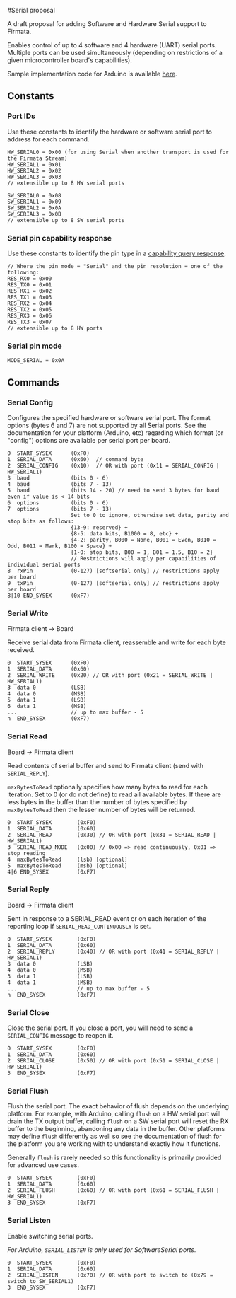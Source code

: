 #Serial proposal

A draft proposal for adding Software and Hardware Serial support to Firmata.

Enables control of up to 4 software and 4 hardware (UART) serial ports. Multiple ports can be
used simultaneously (depending on restrictions of a given microcontroller board's capabilities).

Sample implementation code for Arduino is available [here](https://github.com/firmata/arduino/pull/205).

## Constants

### Port IDs

Use these constants to identify the hardware or software serial port to address for each command.

```
HW_SERIAL0 = 0x00 (for using Serial when another transport is used for the Firmata Stream)
HW_SERIAL1 = 0x01
HW_SERIAL2 = 0x02
HW_SERIAL3 = 0x03
// extensible up to 8 HW serial ports

SW_SERIAL0 = 0x08
SW_SERIAL1 = 0x09
SW_SERIAL2 = 0x0A
SW_SERIAL3 = 0x0B
// extensible up to 8 SW serial ports
```

### Serial pin capability response

Use these constants to identify the pin type in a [capability query response](https://github.com/firmata/protocol/blob/master/protocol.md#capability-query).

```
// Where the pin mode = "Serial" and the pin resolution = one of the following:
RES_RX0 = 0x00
RES_TX0 = 0x01
RES_RX1 = 0x02
RES_TX1 = 0x03
RES_RX2 = 0x04
RES_TX2 = 0x05
RES_RX3 = 0x06
RES_TX3 = 0x07
// extensible up to 8 HW ports

```

### Serial pin mode

```
MODE_SERIAL = 0x0A
```

## Commands

### Serial Config

Configures the specified hardware or software serial port. The format options (bytes 6 and 7) are
not supported by all Serial ports. See the documentation for your platform (Arduino, etc) regarding
which format (or "config") options are available per serial port per board.

```
0  START_SYSEX      (0xF0)
1  SERIAL_DATA      (0x60)  // command byte
2  SERIAL_CONFIG    (0x10)  // OR with port (0x11 = SERIAL_CONFIG | HW_SERIAL1)
3  baud             (bits 0 - 6)
4  baud             (bits 7 - 13)
5  baud             (bits 14 - 20) // need to send 3 bytes for baud even if value is < 14 bits
6  options          (bits 0 - 6)
7  options          (bits 7 - 13)
                    Set to 0 to ignore, otherwise set data, parity and stop bits as follows:
                    {13-9: reserved} +
                    {8-5: data bits, B1000 = 8, etc} +
                    {4-2: parity, B000 = None, B001 = Even, B010 = Odd, B011 = Mark, B100 = Space} +
                    {1-0: stop bits, B00 = 1, B01 = 1.5, B10 = 2}
                    // Restrictions will apply per capabilities of individual serial ports
8  rxPin            (0-127) [softserial only] // restrictions apply per board
9  txPin            (0-127) [softserial only] // restrictions apply per board
8|10 END_SYSEX      (0xF7)
```

### Serial Write

Firmata client -> Board

Receive serial data from Firmata client, reassemble and write for each byte received.

```
0  START_SYSEX      (0xF0)
1  SERIAL_DATA      (0x60)
2  SERIAL_WRITE     (0x20) // OR with port (0x21 = SERIAL_WRITE | HW_SERIAL1)
3  data 0           (LSB)
4  data 0           (MSB)
5  data 1           (LSB)
6  data 1           (MSB)
...                 // up to max buffer - 5
n  END_SYSEX        (0xF7)
```

### Serial Read

Board -> Firmata client

Read contents of serial buffer and send to Firmata client (send with `SERIAL_REPLY`).

`maxBytesToRead` optionally specifies how many bytes to read for each iteration. Set to 0 (or do not
define) to read all available bytes. If there are less bytes in the buffer than the number of bytes
specified by `maxBytesToRead` then the lesser number of bytes will be returned.

```
0  START_SYSEX        (0xF0)
1  SERIAL_DATA        (0x60)
2  SERIAL_READ        (0x30) // OR with port (0x31 = SERIAL_READ | HW_SERIAL1)
3  SERIAL_READ_MODE   (0x00) // 0x00 => read continuously, 0x01 => stop reading
4  maxBytesToRead     (lsb) [optional]
5  maxBytesToRead     (msb) [optional]
4|6 END_SYSEX         (0xF7)
```

### Serial Reply

Board -> Firmata client

Sent in response to a SERIAL_READ event or on each iteration of the reporting loop if `SERIAL_READ_CONTINUOUSLY` is set.

```
0  START_SYSEX        (0xF0)
1  SERIAL_DATA        (0x60)
2  SERIAL_REPLY       (0x40) // OR with port (0x41 = SERIAL_REPLY | HW_SERIAL1)
3  data 0             (LSB)
4  data 0             (MSB)
3  data 1             (LSB)
4  data 1             (MSB)
...                   // up to max buffer - 5
n  END_SYSEX          (0xF7)
```

### Serial Close

Close the serial port. If you close a port, you will need to send a `SERIAL_CONFIG` message to
reopen it.

```
0  START_SYSEX        (0xF0)
1  SERIAL_DATA        (0x60)
2  SERIAL_CLOSE       (0x50) // OR with port (0x51 = SERIAL_CLOSE | HW_SERIAL1)
3  END_SYSEX          (0xF7)
```

### Serial Flush

Flush the serial port. The exact behavior of flush depends on the underlying platform. For example,
with Arduino, calling `flush` on a HW serial port will drain the TX output buffer, calling `flush`
on a SW serial port will reset the RX buffer to the beginning, abandoning any data in the buffer.
Other platforms may define `flush` differently as well so see the documentation of flush for the
platform you are working with to understand exactly how it functions.

Generally `flush` is rarely needed so this functionality is primarily provided for advanced use
cases.

```
0  START_SYSEX        (0xF0)
1  SERIAL_DATA        (0x60)
2  SERIAL_FLUSH       (0x60) // OR with port (0x61 = SERIAL_FLUSH | HW_SERIAL1)
3  END_SYSEX          (0xF7)
```

### Serial Listen

Enable switching serial ports.

*For Arduino, `SERIAL_LISTEN` is only used for SoftwareSerial ports.*

```
0  START_SYSEX        (0xF0)
1  SERIAL_DATA        (0x60)
2  SERIAL_LISTEN      (0x70) // OR with port to switch to (0x79 = switch to SW_SERIAL1)
3  END_SYSEX          (0xF7)
```
